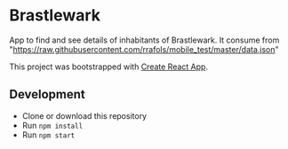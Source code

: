 # Brastlewark

App to find and see details of inhabitants of Brastlewark. It consume from "https://raw.githubusercontent.com/rrafols/mobile_test/master/data.json"

This project was bootstrapped with [Create React App](https://github.com/facebookincubator/create-react-app).

## Development 

* Clone or download this repository
* Run `npm install`
* Run `npm start`  